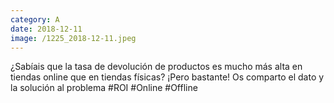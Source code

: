 ```yaml
--- 
category: A 
date: 2018-12-11 
image: /1225_2018-12-11.jpeg 
--- 
```


¿Sabíais que la tasa de devolución de productos es mucho más alta en tiendas online que en tiendas físicas? ¡Pero bastante! Os comparto el dato y la solución al problema #ROI #Online #Offline